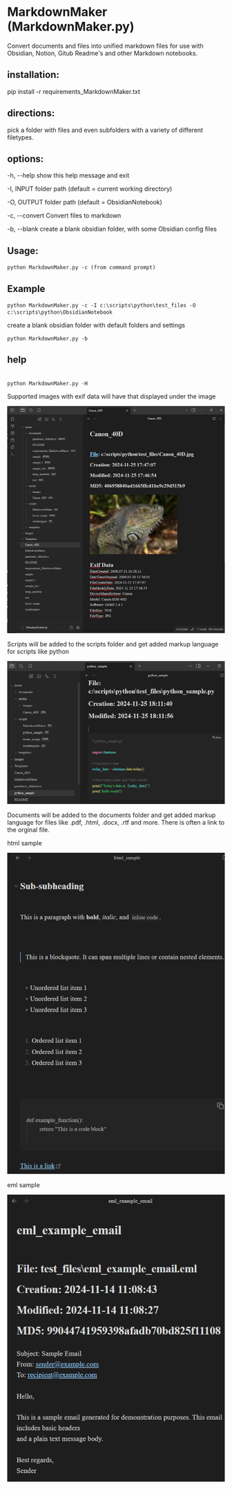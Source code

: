 # MarkdownMaker (MarkdownMaker.py)
Convert documents and files into unified markdown files for use with Obsidian, Notion, Gitub Readme's and other Markdown notebooks.

## installation:

pip install -r requirements_MarkdownMaker.txt

## directions:
pick a folder with files and even subfolders with a variety of different filetypes. 

## options:

-h, --help            show this help message and exit

-I, INPUT folder path (default = current working directory)

-O, OUTPUT folder path (default = ObsidianNotebook)

-c, --convert         Convert files to markdown

-b, --blank           create a blank obsidian folder, with some Obsidian config files

  
## Usage:


```
python MarkdownMaker.py -c (from command prompt) 
```

## Example
```
python MarkdownMaker.py -c -I c:\scripts\python\test_files -O c:\scripts\python\ObsidianNotebook
```


create a blank obsidian folder with default folders and settings
```
python MarkdownMaker.py -b 
```
## help

```

python MarkdownMaker.py -H
```


Supported images with exif data will have that displayed under the image


![sample output](images/ScreenshotExifData1.jpg)


Scripts will be added to the scripts folder and get added markup language for scripts like python


![sample output](images/python_sample1.jpg)

 
Documents will be added to the documents folder and get added markup language for files like .pdf, .html, .docx, .rtf and more.
There is often a link to the orginal file.

html sample

![sample output](images/html_sample1.png)


eml sample

![sample output](images/eml_sample1.png)




